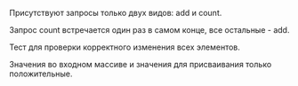 Присутствуют запросы только двух видов: add и count.

Запрос count встречается один раз в самом конце, все остальные - add.

Тест для проверки корректного изменения всех элементов.

Значения во входном массиве и значения для присваивания только положительные.
